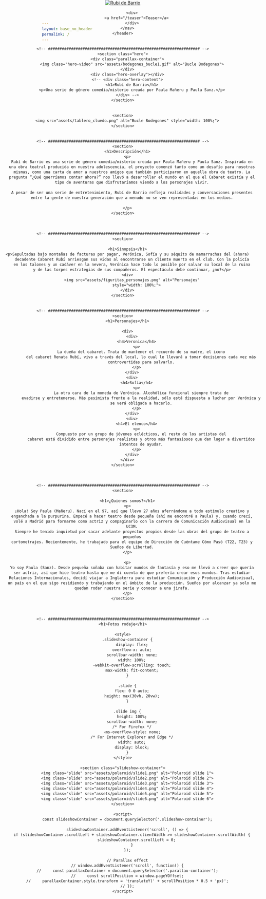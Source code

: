 ```yaml
---
layout: base_no_header
permalink: /
---
```



<body>
    <header>
        <style>
            header {
                position: absolute;
                top: 0;
                left: 0;
                width: 100%;
                background-color: transparent;
                z-index: 10; /* Ensure the header is on top */
            }
        </style>
        <nav>
            <a href="/">
                <img class="header-logo" src="assets/header.png" alt="Rubi de Barrio">
            </a>
            
            <div>
                <a href="/teaser">Teaser</a>
            </div>
        </nav>
    </header>


    <!-- ################################################################## -->
    <section class="hero">
        <div class="parallax-container">
            <img class="hero-video" src="assets/bodegones_bucle1.gif" alt="Bucle Bodegones">
        </div>
        <div class="hero-overlay"></div>
        <!-- <div class="hero-content">
            <h1>Rubí de Barrio</h1>
            <p>Una serie de género comedia/misterio creada por Paula Mañeru y Paula Sanz.</p>
        </div> -->
    </section>


    <section>
        <img src="assets/tablero_cluedo.png" alt="Bucle Bodegones" style="width: 100%;">
    </section>


    <!-- ################################################################## -->
    <section>
        <h1>Descripción</h1>
        <p>
            Rubí de Barrio es una serie de género comedia/misterio creada por Paula Mañeru y Paula Sanz. Inspirada en
            una obra teatral producida en nuestra adolescencia, el proyecto comenzó tanto como un desafío para nosotras
            mismas, como una carta de amor a nuestros amigos que también participaron en aquella obra de teatro. La
            pregunta “¿Qué querríamos contar ahora?” nos llevó a desarrollar el mundo en el que el Cabaret existía y el
            tipo de aventuras que disfrutaríamos viendo a los personajes vivir.

            A pesar de ser una serie de entretenimiento, Rubí de Barrio refleja realidades y conversaciones presentes
            entre la gente de nuestra generación que a menudo no se ven representadas en los medios.

        </p>
    </section>



    <!-- ################################################################## -->
    <section>

        <h1>Sinopsis</h1>
        <p>Sepultadas bajo montañas de facturas por pagar, Verónica, Sofía y su séquito de mamarrachas del (ahora)
            decadente Cabaret Rubí arriesgan sus vidas al encontrarse un cliente muerto en el club. Con la policía
            en los talones y un cadáver en la nevera, Verónica hace todo lo posible por salvar su local de la ruina
            y de las torpes estrategias de sus compañeros. El espectáculo debe continuar, ¿no?</p>
        <div>
            <img src="assets/figuritas_personajes.png" alt="Personajes"
                style="width: 100%;">
        </div>
    </section>


    <!-- ################################################################## -->
    <section>
        <h1>Personajes</h1>

        <div>
            <div>
                <h4>Veronica</h4>
                <p>
                    La dueña del cabaret. Trata de mantener el recuerdo de su madre, el icono
                    del cabaret Renata Rubí, vivo a través del local, lo cual le llevará a tomar decisiones cada vez más
                    controvertidas para salvarlo.
                </p>
            </div>
            <div>
                <h4>Sofía</h4>
                <p>
                    La otra cara de la moneda de Verónica. Alcohólica funcional siempre trata de
                    evadirse y entretenerse. Más pesimista frente a la realidad, sólo está dispuesta a luchar por Verónica y
                    se verá obligada a hacerlo.
                </p>
            </div>
            <div>
                <h4>El elenco</h4>
                <p>
                    Compuesto por un grupo de jóvenes eclécticos, el resto de los artistas del
                    cabaret está dividido entre personajes realistas y otros más fantasiosos que dan lugar a divertidos
                    intentos de ayudar.
                </p>
            </div>
        </div>
    </section>



    <!-- ################################################################## -->
    <section>

        <h1>¿Quienes somos?</h1>
        <p>
            ¡Hola! Soy Paula (Mañeru). Nací en el 97, así que llevo 27 años aferrándome a todo estímulo creativo y
            enganchada a la purpurina. Empecé a hacer teatro desde pequeña (ahí me encontré a Paula) y, cuando crecí,
            volé a Madrid para formarme como actriz y compaginarlo con la carrera de Comunicación Audiovisual en la
            UC3M.
            Siempre he tenido inquietud por sacar adelante proyectos propios desde las obras del grupo de teatro a
            pequeños
            cortometrajes. Recientemente, he trabajado para el equipo de Dirección de Cuéntame Cómo Pasó (T22, T23) y
            Sueños de Libertad.
        </p>

        <p>
            Yo soy Paula (Sanz). Desde pequeña soñaba con habitar mundos de fantasía y eso me llevó a creer que quería
            ser actriz, así que hice teatro hasta que me di cuenta de que prefería crear esos mundos. Tras estudiar
            Relaciones Internacionales, decidí viajar a Inglaterra para estudiar Comunicación y Producción Audiovisual,
            un país en el que sigo residiendo y trabajando en el ámbito de la producción. Sueños por alcanzar ya solo me
            quedan rodar nuestra serie y conocer a una jirafa.
        </p>
    </section>



    <!-- ################################################################## -->
    <h1>Fotos rodaje</h1>

    <style>
        .slideshow-container {
            display: flex;
            overflow-x: auto;
            scrollbar-width: none;
            width: 100%;
            -webkit-overflow-scrolling: touch;
            max-width: fit-content;
        }

        .slide {
            flex: 0 0 auto;
            height: max(30vh, 20vw);
        }

        .slide img {
            height: 100%;
            scrollbar-width: none;
            /* For Firefox */
            -ms-overflow-style: none;
            /* For Internet Explorer and Edge */
            width: auto;
            display: block;
        }
    </style>

    <section class="slideshow-container">
        <img class="slide" src="assets/polaroid/slide1.png" alt="Polaroid slide 1">
        <img class="slide" src="assets/polaroid/slide2.png" alt="Polaroid slide 2">
        <img class="slide" src="assets/polaroid/slide3.png" alt="Polaroid slide 3">
        <img class="slide" src="assets/polaroid/slide4.png" alt="Polaroid slide 4">
        <img class="slide" src="assets/polaroid/slide5.png" alt="Polaroid slide 5">
        <img class="slide" src="assets/polaroid/slide6.png" alt="Polaroid slide 6">
    </section>

    <script>
        const slideshowContainer = document.querySelector('.slideshow-container');

        slideshowContainer.addEventListener('scroll', () => {
            if (slideshowContainer.scrollLeft + slideshowContainer.clientWidth >= slideshowContainer.scrollWidth) {
                slideshowContainer.scrollLeft = 0;
            }
        });

        // Parallax effect
        // window.addEventListener('scroll', function() {
        //     const parallaxContainer = document.querySelector('.parallax-container');
        //     const scrollPosition = window.pageYOffset;
        //     parallaxContainer.style.transform = 'translateY(' + scrollPosition * 0.5 + 'px)';
        // });
    </script>


</body>